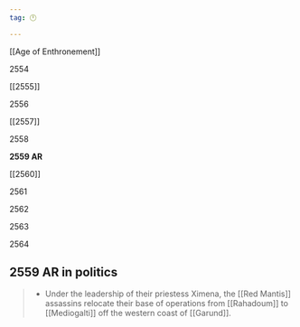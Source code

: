 ```yaml
---
tag: 🕛

---
```

[[Age of Enthronement]]


2554

[[2555]]

2556

[[2557]]

2558

**2559 AR**

[[2560]]

2561

2562

2563

2564



## 2559 AR in politics

>  - Under the leadership of their priestess Ximena, the [[Red Mantis]] assassins relocate their base of operations from [[Rahadoum]] to [[Mediogalti]] off the western coast of [[Garund]].






